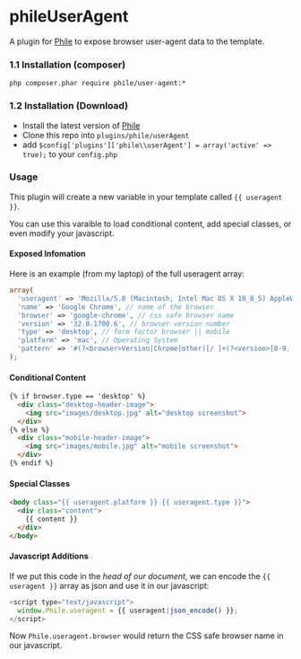 phileUserAgent
==============

A plugin for [Phile](https://github.com/PhileCMS/Phile) to expose browser user-agent data to the template.

### 1.1 Installation (composer)
```
php composer.phar require phile/user-agent:*
```
### 1.2 Installation (Download)

* Install the latest version of [Phile](https://github.com/PhileCMS/Phile)
* Clone this repo into `plugins/phile/userAgent`
* add `$config['plugins']['phile\\userAgent'] = array('active' => true);` to your `config.php`

### Usage

This plugin will create a new variable in your template called `{{ useragent }}`.

You can use this varaible to load conditional content, add special classes, or even modify your javascript.

#### Exposed Infomation

Here is an example (from my laptop) of the full useragent array:

```php
array(
  'useragent' => 'Mozilla/5.0 (Macintosh; Intel Mac OS X 10_8_5) AppleWebKit/537.36 (KHTML, like Gecko) Chrome/32.0.1700.6 Safari/537.36', // full useragent string
  'name' => 'Google Chrome', // name of the browser
  'browser' => 'google-chrome', // css safe browser name
  'version' => '32.0.1700.6', // browser version number
  'type' => 'desktop', // form factor browser || mobile
  'platform' => 'mac', // Operating System
  'pattern' => '#(?<browser>Version|Chrome|other)[/ ]+(?<version>[0-9.|a-zA-Z.]*)#' // regex pattern that matched
);
```

#### Conditional Content

```html
{% if browser.type == 'desktop' %}
  <div class="desktop-header-image">
    <img src="images/desktop.jpg" alt="desktop screenshot">
  </div>
{% else %}
  <div class="mobile-header-image">
    <img src="images/mobile.jpg" alt="mobile screenshot">
  </div>
{% endif %}
```
#### Special Classes

```html
<body class="{{ useragent.platform }} {{ useragent.type }}">
  <div class="content">
    {{ content }}
  </div>
</body>
```

#### Javascript Additions

If we put this code in the *head of our document*, we can encode the `{{ useragent }}` array as json and use it in our javascript:

```javascript
<script type="text/javascript">
  window.Phile.useragent = {{ useragent|json_encode() }};
</script>
```

Now `Phile.useragent.browser` would return the CSS safe browser name in our javascript.
